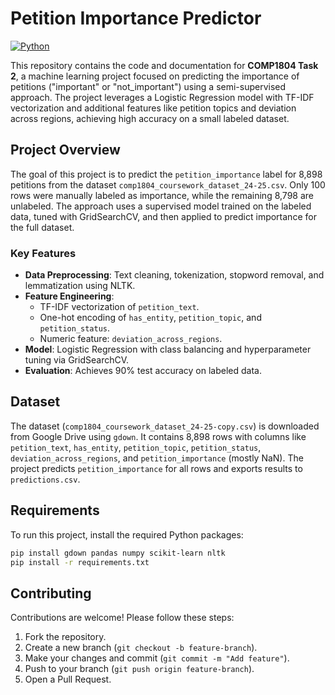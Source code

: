 # Petition Importance Predictor
[![Python](https://img.shields.io/badge/python-3.x-blue.svg)](https://www.python.org/)

This repository contains the code and documentation for **COMP1804 Task 2**, a machine learning project focused on predicting the importance of petitions ("important" or "not_important") using a semi-supervised approach. The project leverages a Logistic Regression model with TF-IDF vectorization and additional features like petition topics and deviation across regions, achieving high accuracy on a small labeled dataset.

## Project Overview
The goal of this project is to predict the `petition_importance` label for 8,898 petitions from the dataset `comp1804_coursework_dataset_24-25.csv`. Only 100 rows were manually labeled as importance, while the remaining 8,798 are unlabeled. The approach uses a supervised model trained on the labeled data, tuned with GridSearchCV, and then applied to predict importance for the full dataset.

### Key Features
- **Data Preprocessing**: Text cleaning, tokenization, stopword removal, and lemmatization using NLTK.
- **Feature Engineering**: 
  - TF-IDF vectorization of `petition_text`.
  - One-hot encoding of `has_entity`, `petition_topic`, and `petition_status`.
  - Numeric feature: `deviation_across_regions`.
- **Model**: Logistic Regression with class balancing and hyperparameter tuning via GridSearchCV.
- **Evaluation**: Achieves 90% test accuracy on labeled data.

## Dataset
The dataset (`comp1804_coursework_dataset_24-25-copy.csv`) is downloaded from Google Drive using `gdown`. It contains 8,898 rows with columns like `petition_text`, `has_entity`, `petition_topic`, `petition_status`, `deviation_across_regions`, and `petition_importance` (mostly NaN). The project predicts `petition_importance` for all rows and exports results to `predictions.csv`.

## Requirements
To run this project, install the required Python packages:
```bash
pip install gdown pandas numpy scikit-learn nltk
pip install -r requirements.txt
```

## Contributing
Contributions are welcome! Please follow these steps:
1. Fork the repository.
2. Create a new branch (`git checkout -b feature-branch`).
3. Make your changes and commit (`git commit -m "Add feature"`).
4. Push to your branch (`git push origin feature-branch`).
5. Open a Pull Request.
